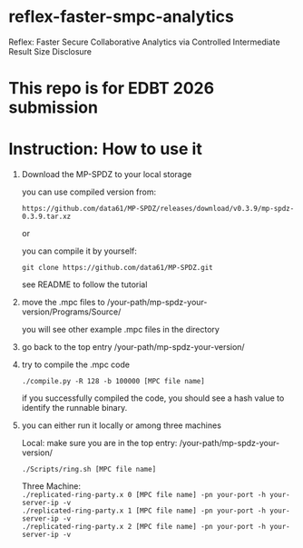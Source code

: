 # reflex-faster-smpc-analytics
Reflex: Faster Secure Collaborative Analytics via Controlled Intermediate Result Size Disclosure

# This repo is for EDBT 2026 submission


# Instruction: How to use it

1. Download the MP-SPDZ to your local storage

    you can use compiled version from: 

    `https://github.com/data61/MP-SPDZ/releases/download/v0.3.9/mp-spdz-0.3.9.tar.xz`

    or

    you can compile it by yourself: 

    `git clone https://github.com/data61/MP-SPDZ.git`

    see README to follow the tutorial

2. move the .mpc files to /your-path/mp-spdz-your-version/Programs/Source/

    you will see other example .mpc files in the directory

3. go back to the top entry /your-path/mp-spdz-your-version/

4. try to compile the .mpc code

    `./compile.py -R 128 -b 100000 [MPC file name]`

    if you successfully compiled the code, you should see a hash value to identify the runnable binary.

5. you can either run it locally or among three machines

    Local: make sure you are in the top entry: /your-path/mp-spdz-your-version/

    `./Scripts/ring.sh [MPC file name]`


    Three Machine:  
    `./replicated-ring-party.x 0 [MPC file name] -pn your-port -h your-server-ip -v` \
    `./replicated-ring-party.x 1 [MPC file name] -pn your-port -h your-server-ip -v` \
    `./replicated-ring-party.x 2 [MPC file name] -pn your-port -h your-server-ip -v` 

